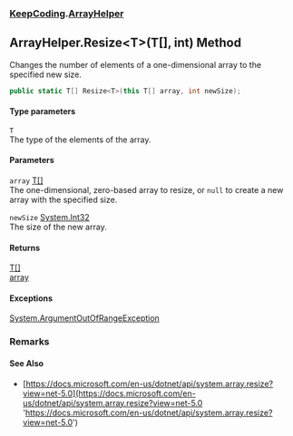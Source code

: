 ### [KeepCoding](KeepCoding.md 'KeepCoding').[ArrayHelper](KeepCoding_ArrayHelper.md 'KeepCoding.ArrayHelper')
## ArrayHelper.Resize&lt;T&gt;(T[], int) Method
Changes the number of elements of a one-dimensional array to the specified new size.  
```csharp
public static T[] Resize<T>(this T[] array, int newSize);
```
#### Type parameters
<a name='KeepCoding_ArrayHelper_Resize_T_(T___int)_T'></a>
`T`  
The type of the elements of the array.
  
#### Parameters
<a name='KeepCoding_ArrayHelper_Resize_T_(T___int)_array'></a>
`array` [T](KeepCoding_ArrayHelper_Resize_T_(T___int).md#KeepCoding_ArrayHelper_Resize_T_(T___int)_T 'KeepCoding.ArrayHelper.Resize&lt;T&gt;(T[], int).T')[[]](https://docs.microsoft.com/en-us/dotnet/api/System.Array 'System.Array')  
The one-dimensional, zero-based array to resize, or `null` to create a new array with the specified size.
  
<a name='KeepCoding_ArrayHelper_Resize_T_(T___int)_newSize'></a>
`newSize` [System.Int32](https://docs.microsoft.com/en-us/dotnet/api/System.Int32 'System.Int32')  
The size of the new array.
  
#### Returns
[T](KeepCoding_ArrayHelper_Resize_T_(T___int).md#KeepCoding_ArrayHelper_Resize_T_(T___int)_T 'KeepCoding.ArrayHelper.Resize&lt;T&gt;(T[], int).T')[[]](https://docs.microsoft.com/en-us/dotnet/api/System.Array 'System.Array')  
[array](KeepCoding_ArrayHelper_Resize_T_(T___int).md#KeepCoding_ArrayHelper_Resize_T_(T___int)_array 'KeepCoding.ArrayHelper.Resize&lt;T&gt;(T[], int).array')
#### Exceptions
[System.ArgumentOutOfRangeException](https://docs.microsoft.com/en-us/dotnet/api/System.ArgumentOutOfRangeException 'System.ArgumentOutOfRangeException')  
### Remarks
#### See Also
- [https://docs.microsoft.com/en-us/dotnet/api/system.array.resize?view=net-5.0](https://docs.microsoft.com/en-us/dotnet/api/system.array.resize?view=net-5.0 'https://docs.microsoft.com/en-us/dotnet/api/system.array.resize?view=net-5.0')
